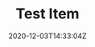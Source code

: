 ---
title: Test Item
date: 2020-12-03T14:33:04Z
summary: This is quick summary
description: |-
  This is a longer description

  # Header

  * list1
  * list2
  * list3

  ## Header smaller

  1. list1
  2. list2
  3. list3

  ![Some image in content](/img/wool.jpg)
detail: >-
  This is some details




  # Header


  * list1

  * list2

  * list3


  ## Header smaller


  1. list1

  2. list2

  3. list3


  [A link](https://alexandermorton.co.uk)


  ![Some image in the content](/img/screenshot-2020-11-28-at-01.47.39.jpg "This is the image in the content")
images:
  - image: /img/wool.jpg
    alt: "Example image knit pattern"
  - image: /img/wool-2.jpg
    alt: "Example image knit pattern"
material:
  - text: material 0
    link: https://alexandermorton.co.uk
  - text: material 1
    link: https://alexandermorton.co.uk
tags:
  - socks
  - christmas
  - adult
  - children
categories:
  - knit
  - pattern
---